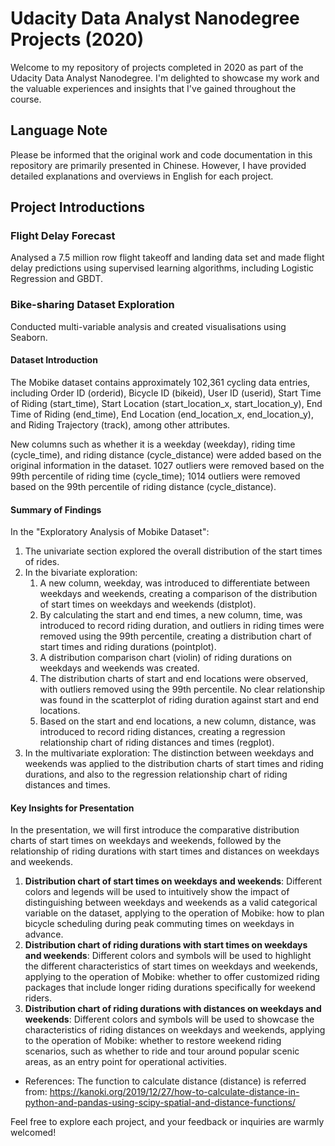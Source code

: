 # Udacity Data Analyst Nanodegree Projects (2020)

Welcome to my repository of projects completed in 2020 as part of the Udacity Data Analyst Nanodegree. I'm delighted to showcase my work and the valuable experiences and insights that I've gained throughout the course.

## Language Note
Please be informed that the original work and code documentation in this repository are primarily presented in Chinese. However, I have provided detailed explanations and overviews in English for each project.

## Project Introductions
### Flight Delay Forecast
Analysed a 7.5 million row flight takeoff and landing data set and made flight delay predictions using supervised learning algorithms, including Logistic Regression and GBDT.

### Bike-sharing Dataset Exploration
Conducted multi-variable analysis and created visualisations using Seaborn.

#### Dataset Introduction
The Mobike dataset contains approximately 102,361 cycling data entries, including Order ID (orderid), Bicycle ID (bikeid), User ID (userid), Start Time of Riding (start_time), Start Location (start_location_x, start_location_y), End Time of Riding (end_time), End Location (end_location_x, end_location_y), and Riding Trajectory (track), among other attributes.

New columns such as whether it is a weekday (weekday), riding time (cycle_time), and riding distance (cycle_distance) were added based on the original information in the dataset. 1027 outliers were removed based on the 99th percentile of riding time (cycle_time); 1014 outliers were removed based on the 99th percentile of riding distance (cycle_distance).

####  Summary of Findings
In the "Exploratory Analysis of Mobike Dataset":
1. The univariate section explored the overall distribution of the start times of rides.
2. In the bivariate exploration:
   1. A new column, weekday, was introduced to differentiate between weekdays and weekends, creating a comparison of the distribution of start times on weekdays and weekends (distplot).
   2. By calculating the start and end times, a new column, time, was introduced to record riding duration, and outliers in riding times were removed using the 99th percentile, creating a distribution chart of start times and riding durations (pointplot).
   3. A distribution comparison chart (violin) of riding durations on weekdays and weekends was created.
   4. The distribution charts of start and end locations were observed, with outliers removed using the 99th percentile. No clear relationship was found in the scatterplot of riding duration against start and end locations.
   5. Based on the start and end locations, a new column, distance, was introduced to record riding distances, creating a regression relationship chart of riding distances and times (regplot).
3. In the multivariate exploration: The distinction between weekdays and weekends was applied to the distribution charts of start times and riding durations, and also to the regression relationship chart of riding distances and times.

####  Key Insights for Presentation
In the presentation, we will first introduce the comparative distribution charts of start times on weekdays and weekends, followed by the relationship of riding durations with start times and distances on weekdays and weekends.

1. **Distribution chart of start times on weekdays and weekends**: Different colors and legends will be used to intuitively show the impact of distinguishing between weekdays and weekends as a valid categorical variable on the dataset, applying to the operation of Mobike: how to plan bicycle scheduling during peak commuting times on weekdays in advance.
2. **Distribution chart of riding durations with start times on weekdays and weekends**: Different colors and symbols will be used to highlight the different characteristics of start times on weekdays and weekends, applying to the operation of Mobike: whether to offer customized riding packages that include longer riding durations specifically for weekend riders.
3. **Distribution chart of riding durations with distances on weekdays and weekends**: Different colors and symbols will be used to showcase the characteristics of riding distances on weekdays and weekends, applying to the operation of Mobike: whether to restore weekend riding scenarios, such as whether to ride and tour around popular scenic areas, as an entry point for operational activities.

- References: The function to calculate distance (distance) is referred from: https://kanoki.org/2019/12/27/how-to-calculate-distance-in-python-and-pandas-using-scipy-spatial-and-distance-functions/

Feel free to explore each project, and your feedback or inquiries are warmly welcomed!